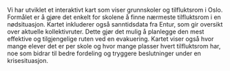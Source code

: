 Vi har utviklet et interaktivt kart som viser grunnskoler og tilfluktsrom i Oslo. Formålet er å gjøre det enkelt for skolene å finne nærmeste tilfluktsrom i en nødsituasjon. Kartet inkluderer også sanntidsdata fra Entur, som gir oversikt over aktuelle kollektivruter. Dette gjør det mulig å planlegge den mest effektive og tilgjengelige ruten ved en evakuering. 
Kartet viser også hvor mange elever det er per skole og hvor mange plasser hvert tilfluktsrom har, noe som bidrar til bedre fordeling og tryggere beslutninger under en krisesituasjon.

